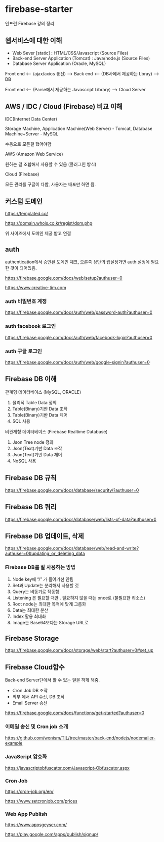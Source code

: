 # firebase-starter

인프런 Firebase 강의 정리

## 웹서비스에 대한 이해

- Web Sever [static] : HTML/CSS/Javascript (Source Files)
- Back-end Server Application (Tomcat) : Java/node.js (Source Files)
- Database Server Application (Oracle, MySQL)

Front end <-- (ajax/axios 통신) --> Back end <-- (DB사에서 제공하는 Lbray) --> DB

Front end <-- (Parse에서 제공하는 Javascript Library) --> Cloud Server

## AWS / IDC / Cloud (Firebase) 비교 이해

IDC(Internet Data Center)

Storage Machine, Application Machine(Web Server) - Tomcat, Database Machine+Server - MySQL

수동으로 모든걸 했어야함

AWS (Amazon Web Service)

원하는 걸 조합해서 사용할 수 있음 (플러그인 방식)

Cloud (Firebase)

모든 관리를 구글이 다함, 사용자는 배포만 하면 됨.

## 커스텀 도메인

https://templated.co/

https://domain.whois.co.kr/regist/dom.php

위 사이즈에서 도메인 제공 받고 연결

## auth

authentication에서 승인된 도메인 체크, 오른쪽 상단의 웹설정가면 auth 설정에 필요한 것이 되어있음.

https://firebase.google.com/docs/web/setup?authuser=0

https://www.creative-tim.com

### auth 비밀번호 계정

https://firebase.google.com/docs/auth/web/password-auth?authuser=0

### auth facebook 로그인 

https://firebase.google.com/docs/auth/web/facebook-login?authuser=0

### auth 구글 로그인

https://firebase.google.com/docs/auth/web/google-signin?authuser=0

## Firebase DB 이해


관계형 데이터베이스 (MySQL, ORACLE)

1. 물리적 Table Data 정의
2. Table(Binary)기반 Data 조작
3. Table(Binary)기반 Data 제어
4. SQL 사용

비관계형 데이터베이스 (Firebase Realtime Database)

1. Json Tree node 정의
2. Json(Text)기반 Data 조작
3. Json(Text)기반 Data 제어
4. NoSQL 사용

## Firebase DB 규칙

https://firebase.google.com/docs/database/security/?authuser=0

## Firebase DB 쿼리

https://firebase.google.com/docs/database/web/lists-of-data?authuser=0

## Firebase DB 업데이트, 삭제

https://firebase.google.com/docs/database/web/read-and-write?authuser=0#updating_or_deleting_data

### Firebase DB를 잘 사용하는 방법

1. Node key에 “/” 가 들어가선 안됨
2. Set과 Update는 분리해서 사용할 것
3. Query는 비동기로 작동함
4. Listening 은 필요할 때만 . 필요하지 않을 때는 once로 (불필요한 리소스)
5. Root node는 최대한 목적에 맞게 그룹화
6. Data는 최대한 분산
7. Index 활용 최대화
8. Image는 Base64보다는 Storage URL로

## Firebase Storage

https://firebase.google.com/docs/storage/web/start?authuser=0#set_up

## Firebase Cloud함수

Back-end Server단에서 할 수 있는 일을 하게 해줌.

- Cron Job DB 조작
- 외부 에서 API 수신, DB 조작
- Email Server 송신

https://firebase.google.com/docs/functions/get-started?authuser=0

### 이메일 송신 및 Cron job 소개

https://github.com/wonism/TIL/tree/master/back-end/nodejs/nodemailer-example

### JavaScript 암호화

https://javascriptobfuscator.com/Javascript-Obfuscator.aspx

### Cron Job

https://cron-job.org/en/

https://www.setcronjob.com/prices

### Web App Publish

https://www.appsgeyser.com/

https://play.google.com/apps/publish/signup/